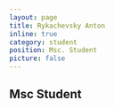 ```yaml
---
layout: page
title: Rykachevsky Anton
inline: true
category: student
position: Msc. Student
picture: false
---
```


## Msc Student
